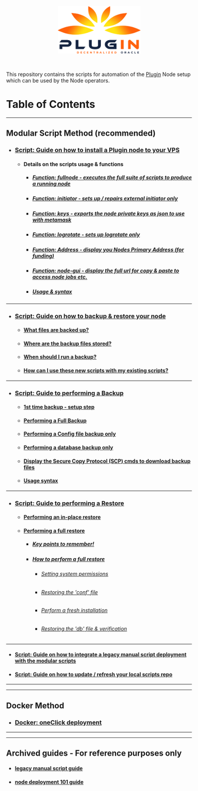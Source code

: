 <br/>
<p align="center">
<a href="https://goplugin.co" target="_blank">
<img src="https://github.com/GoPlugin/Plugin/blob/main/docs/plugin.png" width="225" alt="Plugin logo">
</a>
</p>
<br/>

This repository contains the scripts for automation of the [Plugin](https://goplugin.co/) Node setup which can be used by the Node operators.


# Table of Contents
---
## Modular Script Method (recommended)
  - ### [Script: Guide on how to install a Plugin node to your VPS](docs/node_autosetup.md)
    - #### Details on the scripts usage & functions
      - ##### [Function: fullnode - executes the full suite of scripts to produce a running node ](docs/node_scripts_details.md#function-fullnode)
      - ##### [Function: initiator - sets up / repairs external initiator only](docs/node_scripts_details.md#function-initiator)
      - ##### [Function: keys - exports the node private keys as json to use with metamask](docs/node_scripts_details.md#function-keys)
      - ##### [Function: logrotate - sets up logrotate only](docs/node_scripts_details.md#function-logrotate)
      - ##### [Function: Address - display you Nodes Primary Address (for funding)](docs/node_scripts_details.md#function-address)
      - ##### [Function: node-gui - display the full url for copy & paste to access node jobs etc.](docs/node_scripts_details.md#node-gui)
      - ##### [Usage & syntax](docs/node_scripts_details.md#usage)


---
  - ### [Script: Guide on how to backup & restore your node](docs/node_backup_restore.md)

      - #### [What files are backed up?](docs/node_backup_restore.md#what-files-are-backed-up)
      - #### [Where are the backup files stored?](docs/node_backup_restore.md#where-are-my-backup-files-stored)
      - #### [When should I run a backup?](docs/node_backup_restore.md#when-should-i-run-the-backup-script)
      - #### [How can I use these new scripts with my existing scripts?](docs/node_backup_restore.md#how-do-i-integrate-these-new-scripts-to-my-nodes-existing-scripts)
    
---    
  - ### [Script: Guide to performing a Backup](docs/node_backup_restore.md#performing-a-backup)
      - #### [1st time backup - setup step](docs/node_backup_restore.md#1st-time-backup---setup-step) 
      - #### [Performing a Full Backup](docs/node_backup_restore.md#full-backup) 
      - #### [Performing a Config file backup only](docs/node_backup_restore.md#config-backup) 
      - #### [Performing a database backup only](docs/node_backup_restore.md#database-backup) 
      - #### [Display the Secure Copy Protocol (SCP) cmds to download backup files](docs/node_backup_restore.md#secure-copy-scp-backups-file-off-your-node) 
      - #### [Usage syntax](docs/node_backup_restore.md#usage-syntax) 

---
  - ### [Script: Guide to performing a Restore](docs/node_backup_restore.md#performing-a-restore)

      - #### [Performing an in-place restore](docs/node_backup_restore.md#the-in-place-restore)
      - #### [Performing a full restore](docs/node_backup_restore.md#full-restore)
        - ##### [Key points to remember!](docs/node_backup_restore.md#key-points-to-remember)
        - ##### [How to perform a full restore](docs/node_backup_restore.md#how-to-perform-a-full-restore)
          - ###### [Setting system permissions](docs/node_backup_restore.md#setup-system-permissions)
          - ###### [Restoring the 'conf' file](docs/node_backup_restore.md#restore-the-conf-files)
          - ###### [Perform a fresh installation](docs/node_backup_restore.md#perform-a-fresh-node-deployment-install)
          - ###### [Restoring the 'db' file & verification](docs/node_backup_restore.md#restore-the-database)

---
  - #### [Script: Guide on how to integrate a legacy manual script deployment with the modular scripts](docs/manual-script_integrate_bkup.md)
  - #### [Script: Guide on how to update / refresh your local scripts repo](docs/node_scripts_details.md#refreshing-your-local-repo)

---
---
## Docker Method
  - ### [Docker: oneClick deployment](oneClickDeploy/README.md)


---
---
## Archived guides - For reference purposes only
   - #### [legacy manual script guide](docs/manual-script-deployment.md)
   - #### [node deployment 101 guide](docs/node_setup_101.md)